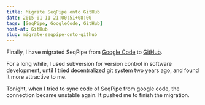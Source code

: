 ```yaml
---
title: Migrate SeqPipe onto GitHub
date: 2015-01-11 21:00:51+08:00
tags: [SeqPipe, GoogleCode, GitHub]
host-at: GitHub
slug: migrate-seqpipe-onto-github
---
```

Finally, I have migrated SeqPipe from [Google Code] to [GitHub].

[Google Code]: http://code.google.com/p/seqpipe/
[GitHub]: http://github.com/yanlinlin82/seqpipe/

For a long while, I used subversion for version control in software development, until I tried decentralized git system two years ago, and found it more attractive to me.

Tonight, when I tried to sync code of SeqPipe from google code, the connection became unstable again. It pushed me to finish the migration.
